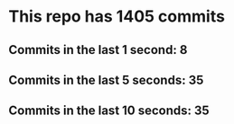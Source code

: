# This repo has 1405 commits

## Commits in the last 1 second: 8
## Commits in the last 5 seconds: 35
## Commits in the last 10 seconds: 35
